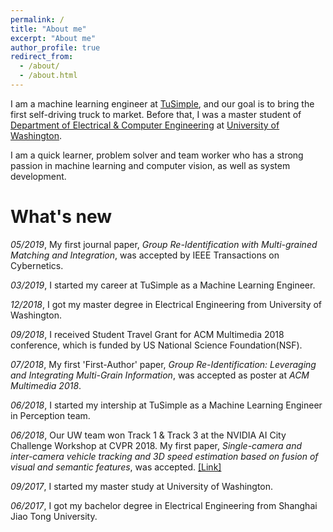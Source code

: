 ```yaml
---
permalink: /
title: "About me"
excerpt: "About me"
author_profile: true
redirect_from: 
  - /about/
  - /about.html
---
```


I am a machine learning engineer at [TuSimple](http://www.tusimple.com/index-en.html), and our goal is to bring the first self-driving truck to market. Before that, I was a master student of [Department of Electrical & Computer Engineering](http://www.ee.washington.edu/) at [University of Washington](http://www.washington.edu).

I am a quick learner, problem solver and team worker who has a strong passion in machine learning and computer vision, as well as system development.


# What's new
*05/2019*, My first journal paper, *Group Re-Identification with Multi-grained Matching and Integration*, was accepted by IEEE Transactions on Cybernetics.

*03/2019*, I started my career at TuSimple as a Machine Learning Engineer.

*12/2018*, I got my master degree in Electrical Engineering from University of Washington.

*09/2018*, I received Student Travel Grant for ACM Multimedia 2018 conference, which is funded by US National Science Foundation(NSF).

*07/2018*, My first 'First-Author' paper, *Group Re-Identification: Leveraging and Integrating Multi-Grain Information*, was accepted as poster at *ACM Multimedia 2018*.

*06/2018*, I started my intership at TuSimple as a Machine Learning Engineer in Perception team.

*06/2018*, Our UW team won Track 1 & Track 3 at the NVIDIA AI City Challenge Workshop at CVPR 2018. My first paper, *Single-camera and inter-camera vehicle tracking and 3D speed estimation based on fusion of visual and semantic features*, was accepted. [[Link]](https://www.ece.uw.edu/spotlight/hwangs-team-beats-out-the-competition-in-ai-challenges/)

*09/2017*, I started my master study at University of Washington.

*06/2017*, I got my bachelor degree in Electrical Engineering from Shanghai Jiao Tong University.
